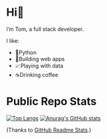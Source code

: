 # Hi👋 

I’m Tom, a full stack developer.

I like:
- 🐍Python
- 🔨Building web apps
- 📈Playing with data
- ☕Drinking coffee

# Public Repo Stats

[![Top Langs](https://github-readme-stats.vercel.app/api/top-langs/?username=twarsop&theme=dracula)](https://github.com/anuraghazra/github-readme-stats) [![Anurag's GitHub stats](https://github-readme-stats.vercel.app/api?username=twarsop&theme=dracula)](https://github.com/anuraghazra/github-readme-stats)

(Thanks to [GitHub Readme Stats](https://github.com/anuraghazra/github-readme-stats).)
